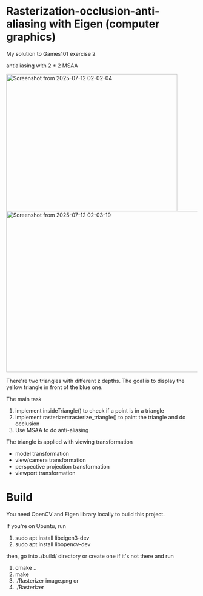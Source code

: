 # Rasterization-occlusion-anti-aliasing with Eigen (computer graphics) 
My solution to Games101 exercise 2

antialiasing with 2 * 2 MSAA

<img width="451" height="361" alt="Screenshot from 2025-07-12 02-02-04" src="https://github.com/user-attachments/assets/3e1188c2-c031-4033-a7c2-2800ad295119" />

<img width="590" height="425" alt="Screenshot from 2025-07-12 02-03-19" src="https://github.com/user-attachments/assets/df616632-5a0b-4cb5-b6ce-02f3af6fd692" />

There're two triangles with different z depths. The goal is to display the yellow triangle in front of the blue one.

The main task
1. implement insideTriangle() to check if a point is in a triangle
2. implement rasterizer::rasterize_triangle() to paint the triangle and do occlusion
3. Use MSAA to do anti-aliasing

The triangle is applied with
viewing transformation
- model transformation
- view/camera transformation
- perspective projection transformation
- viewport transformation

# Build
You need OpenCV and Eigen library locally to build this project. 

If you're on Ubuntu, run 
1. sudo apt install libeigen3-dev
2. sudo apt install libopencv-dev

then, go into ./build/ directory or create one if it's not there and run
1. cmake ..
2. make
3. ./Rasterizer image.png 
or 
3. ./Rasterizer
